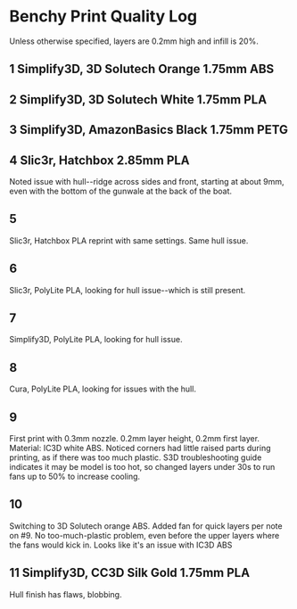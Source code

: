 Benchy Print Quality Log
========================

Unless otherwise specified, layers are 0.2mm high and infill is 20%.

## 1 Simplify3D, 3D Solutech Orange 1.75mm ABS

## 2 Simplify3D, 3D Solutech White 1.75mm PLA

## 3 Simplify3D, AmazonBasics Black 1.75mm PETG

## 4 Slic3r, Hatchbox 2.85mm PLA

Noted issue with hull--ridge across sides and
front, starting at about 9mm, even with the bottom of the gunwale at
the back of the boat.

## 5

Slic3r, Hatchbox PLA reprint with same settings. Same hull issue.

## 6

Slic3r, PolyLite PLA, looking for hull issue--which is still present.

## 7

Simplify3D, PolyLite PLA, looking for hull issue.

## 8

Cura, PolyLite PLA, looking for issues with the hull.

## 9

First print with 0.3mm nozzle. 0.2mm layer height, 0.2mm first layer.
Material: IC3D white ABS. Noticed corners had little raised parts
during printing, as if there was too much plastic. S3D troubleshooting
guide indicates it may be model is too hot, so changed layers under
30s to run fans up to 50% to increase cooling.

## 10

Switching to 3D Solutech orange ABS. Added fan for quick layers per
note on #9. No too-much-plastic problem, even before the upper layers
where the fans would kick in. Looks like it's an issue with IC3D ABS

## 11 Simplify3D, CC3D Silk Gold 1.75mm PLA

Hull finish has flaws, blobbing.

